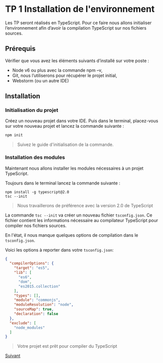 # TP 1 Installation de l'environnement

Les TP seront réalisés en TypeScript. Pour ce faire nous allons initialiser l’environnement afin d’avoir la compilation TypeScript sur nos fichiers sources.

## Prérequis

Vérifier que vous avez les éléments suivants d’installé sur votre poste :

* Node v6 ou plus avec la commande npm –v,
* Git, nous l’utiliserons pour récupérer le projet initial,
* Webstorm (ou un autre IDE)

## Installation
### Initialisation du projet

Créez un nouveau projet dans votre IDE. Puis dans le terminal, placez-vous sur votre nouveau projet et lancez la commande suivante :

```bash
npm init
```

> Suivez le guide d'initialisation de la commande.

### Installation des modules

Maintenant nous allons installer les modules nécessaires à un projet TypeScript.

Toujours dans le terminal lancez la commande suivante :

```
npm install -g typescript@2.0
tsc --init
```

> Nous travaillerons de préférence avec la version 2.0 de TypeScript

La commande `tsc --init` va créer un nouveau fichier `tsconfig.json`. Ce fichier contient les informations nécessaire 
au compilateur TypeScript pour compiler nos fichiers sources.

En l'état, il nous manque quelques options de compilation dans le `tsconfig.json`.

Voici les options à reporter dans votre `tsconfig.json`: 

```json
{
  "compilerOptions": {
    "target": "es5",
    "lib": [
      "es6",
      "dom",
      "es2015.collection"
    ],
    "types": [],
    "module": "commonjs",
    "moduleResolution": "node",
    "sourceMap": true,
    "declaration": false
  },
  "exclude": [
    "node_modules"
  ]
}
```

> Votre projet est prêt pour compiler du TypeScript


[Suivant](https://github.com/Romakita/tp-nodejs/blob/master/installation.md)
